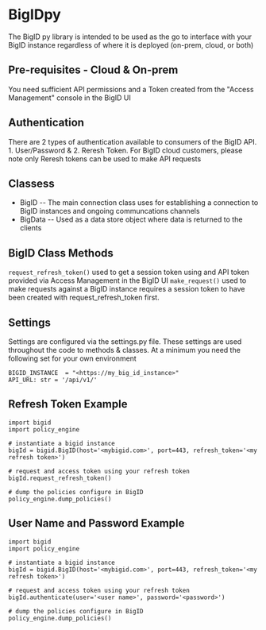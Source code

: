 # BigIDpy
The BigID py library is intended to be used as the go to interface with your BigID instance regardless of where it is deployed (on-prem, cloud, or both)

## Pre-requisites - Cloud & On-prem
You need sufficient API permissions and a Token created from the "Access Management" console in the BigID UI

## Authentication
There are 2 types of authentication available to consumers of the BigID API. 1. User/Password & 2. Reresh Token. For BigID cloud customers, please note only Reresh tokens can be used to make API requests

## Classess
- BigID
-- The main connection class uses for establishing a connection to BigID instances and ongoing communcations channels
- BigData -- Used as a data store object where data is returned to the clients

## BigID Class Methods
``` request_refresh_token() ``` used to get a session token using and API token provided via Access Management in the BigID UI
``` make_request() ``` used to make requests against a BigID instance requires a session token to have been created with request_refresh_token first.

## Settings
Settings are configured via the settings.py file. These settings are used throughout the code to methods & classes. At a minimum you need the following set for your own environment
```
BIGID_INSTANCE  = "<https://my_big_id_instance>"
API_URL: str = '/api/v1/'
```

## Refresh Token Example
``` 
import bigid
import policy_engine

# instantiate a bigid instance
bigId = bigid.BigID(host='<mybigid.com>', port=443, refresh_token='<my refresh token>')

# request and access token using your refresh token
bigId.request_refresh_token()

# dump the policies configure in BigID
policy_engine.dump_policies()

```

## User Name and Password Example
``` 
import bigid
import policy_engine

# instantiate a bigid instance
bigId = bigid.BigID(host='<mybigid.com>', port=443, refresh_token='<my refresh token>')

# request and access token using your refresh token
bigId.authenticate(user='<user name>', password='<password>')

# dump the policies configure in BigID
policy_engine.dump_policies()

```